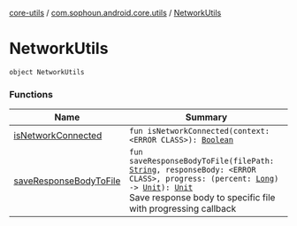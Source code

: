 [core-utils](../../index.md) / [com.sophoun.android.core.utils](../index.md) / [NetworkUtils](./index.md)

# NetworkUtils

`object NetworkUtils`

### Functions

| Name | Summary |
|---|---|
| [isNetworkConnected](is-network-connected.md) | `fun isNetworkConnected(context: <ERROR CLASS>): `[`Boolean`](https://kotlinlang.org/api/latest/jvm/stdlib/kotlin/-boolean/index.html) |
| [saveResponseBodyToFile](save-response-body-to-file.md) | `fun saveResponseBodyToFile(filePath: `[`String`](https://kotlinlang.org/api/latest/jvm/stdlib/kotlin/-string/index.html)`, responseBody: <ERROR CLASS>, progress: (percent: `[`Long`](https://kotlinlang.org/api/latest/jvm/stdlib/kotlin/-long/index.html)`) -> `[`Unit`](https://kotlinlang.org/api/latest/jvm/stdlib/kotlin/-unit/index.html)`): `[`Unit`](https://kotlinlang.org/api/latest/jvm/stdlib/kotlin/-unit/index.html)<br>Save response body to specific file with progressing callback |
